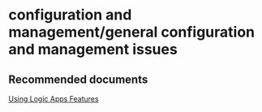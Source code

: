 <properties
	pageTitle="configuration and management/general configuration and management issues"
	description="configuration and management/general configuration and management issues"
	service="microsoft.logic"
	resource="workflows"
	authors="aashu"
	displayOrder=""
	selfHelpType="generic"
	supportTopicIds="32451858"
	resourceTags=""
	productPesIds="15791"
	cloudEnvironments="public, Fairfax, usnat, ussec"
	articleId="95c2b444-b2e7-4f64-a77c-139545edc1c8"
	ownershipId="Compute_LogicApps"
/>

# configuration and management/general configuration and management issues

## **Recommended documents**
[Using Logic Apps Features](https://azure.microsoft.com/documentation/articles/app-service-logic-use-logic-app-features/)

